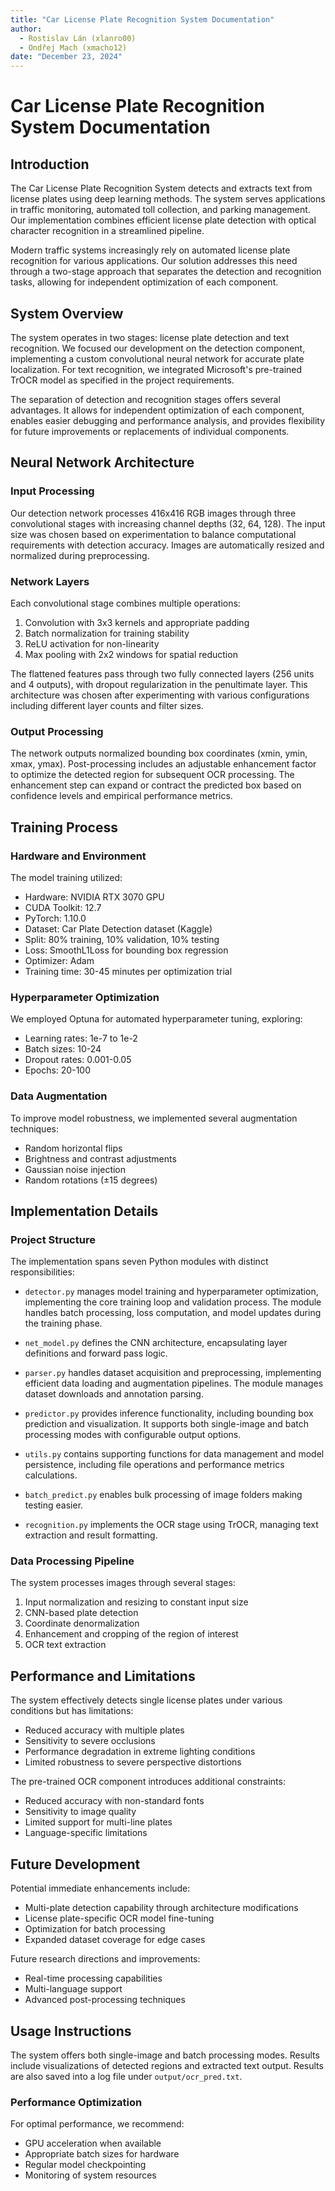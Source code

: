 ```yaml
---
title: "Car License Plate Recognition System Documentation"
author:
  - Rostislav Lán (xlanro00)
  - Ondřej Mach (xmacho12)
date: "December 23, 2024"
---
```


# Car License Plate Recognition System Documentation

## Introduction

The Car License Plate Recognition System detects and extracts text from license plates using deep learning methods. The system serves applications in traffic monitoring, automated toll collection, and parking management. Our implementation combines efficient license plate detection with optical character recognition in a streamlined pipeline.

Modern traffic systems increasingly rely on automated license plate recognition for various applications. Our solution addresses this need through a two-stage approach that separates the detection and recognition tasks, allowing for independent optimization of each component.

## System Overview

The system operates in two stages: license plate detection and text recognition. We focused our development on the detection component, implementing a custom convolutional neural network for accurate plate localization. For text recognition, we integrated Microsoft's pre-trained TrOCR model as specified in the project requirements.

The separation of detection and recognition stages offers several advantages. It allows for independent optimization of each component, enables easier debugging and performance analysis, and provides flexibility for future improvements or replacements of individual components.

## Neural Network Architecture

### Input Processing
Our detection network processes 416x416 RGB images through three convolutional stages with increasing channel depths (32, 64, 128). The input size was chosen based on experimentation to balance computational requirements with detection accuracy. Images are automatically resized and normalized during preprocessing.

### Network Layers
Each convolutional stage combines multiple operations:
1. Convolution with 3x3 kernels and appropriate padding
2. Batch normalization for training stability
3. ReLU activation for non-linearity
4. Max pooling with 2x2 windows for spatial reduction

The flattened features pass through two fully connected layers (256 units and 4 outputs), with dropout regularization in the penultimate layer. This architecture was chosen after experimenting with various configurations including different layer counts and filter sizes.

### Output Processing
The network outputs normalized bounding box coordinates (xmin, ymin, xmax, ymax). Post-processing includes an adjustable enhancement factor to optimize the detected region for subsequent OCR processing. The enhancement step can expand or contract the predicted box based on confidence levels and empirical performance metrics.

## Training Process

### Hardware and Environment
The model training utilized:
- Hardware: NVIDIA RTX 3070 GPU
- CUDA Toolkit: 12.7
- PyTorch: 1.10.0
- Dataset: Car Plate Detection dataset (Kaggle)
- Split: 80% training, 10% validation, 10% testing
- Loss: SmoothL1Loss for bounding box regression
- Optimizer: Adam
- Training time: 30-45 minutes per optimization trial

### Hyperparameter Optimization
We employed Optuna for automated hyperparameter tuning, exploring:
- Learning rates: 1e-7 to 1e-2
- Batch sizes: 10-24
- Dropout rates: 0.001-0.05
- Epochs: 20-100

### Data Augmentation
To improve model robustness, we implemented several augmentation techniques:
- Random horizontal flips
- Brightness and contrast adjustments
- Gaussian noise injection
- Random rotations (±15 degrees)

## Implementation Details

### Project Structure
The implementation spans seven Python modules with distinct responsibilities:

- `detector.py` manages model training and hyperparameter optimization, implementing the core training loop and validation process. The module handles batch processing, loss computation, and model updates during the training phase.

- `net_model.py` defines the CNN architecture, encapsulating layer definitions and forward pass logic.

- `parser.py` handles dataset acquisition and preprocessing, implementing efficient data loading and augmentation pipelines. The module manages dataset downloads and annotation parsing.

- `predictor.py` provides inference functionality, including bounding box prediction and visualization. It supports both single-image and batch processing modes with configurable output options.

- `utils.py` contains supporting functions for data management and model persistence, including file operations and performance metrics calculations.

- `batch_predict.py` enables bulk processing of image folders making testing easier.

- `recognition.py` implements the OCR stage using TrOCR, managing text extraction and result formatting.

### Data Processing Pipeline
The system processes images through several stages:
1. Input normalization and resizing to constant input size
2. CNN-based plate detection
3. Coordinate denormalization
4. Enhancement and cropping of the region of interest
5. OCR text extraction

## Performance and Limitations

The system effectively detects single license plates under various conditions but has limitations:
- Reduced accuracy with multiple plates
- Sensitivity to severe occlusions
- Performance degradation in extreme lighting conditions
- Limited robustness to severe perspective distortions

The pre-trained OCR component introduces additional constraints:
- Reduced accuracy with non-standard fonts
- Sensitivity to image quality
- Limited support for multi-line plates
- Language-specific limitations

## Future Development

Potential immediate enhancements include:
- Multi-plate detection capability through architecture modifications
- License plate-specific OCR model fine-tuning
- Optimization for batch processing
- Expanded dataset coverage for edge cases

Future research directions and improvements:
- Real-time processing capabilities
- Multi-language support
- Advanced post-processing techniques

## Usage Instructions

The system offers both single-image and batch processing modes. Results include visualizations of detected regions and extracted text output. Results are also saved into a log file under `output/ocr_pred.txt`.

### Performance Optimization
For optimal performance, we recommend:
- GPU acceleration when available
- Appropriate batch sizes for hardware
- Regular model checkpointing
- Monitoring of system resources
